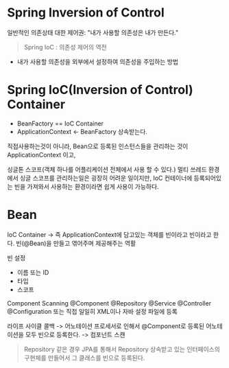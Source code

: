 # Spring Inversion of Control
일반적인 의존상태 대한 제어권: "내가 사용할 의존성은 내가 만든다."
> Spring IoC : 의존성 제어의 역전

* 내가 사용할 의존성을 외부에서 설정하여 의존성을 주입하는 방법


# Spring IoC(Inversion of Control) Container

* BeanFactory == IoC Container
* ApplicationContext <- BeanFactory 상속받는다.

직접사용하는것이 아니라, Bean으로 등록된 인스턴스들을 관리하는 것이 ApplicationContext 이고,

싱글톤 스코프(객체 하나를 어플리케이션 전체에서 사용 할 수 있다.)
멀티 쓰레드 환경에서 싱글 스코프를 관리하는일은 굉장히 어려운 일이지만, IoC 컨테이너에 등록되어있는 빈을 가져와서 사용하는 환경이라면 쉽게 사용이 가능하다.

# Bean
IoC Container -> 즉 ApplicationContext에 담고있는 객체를 빈이라고 빈이라고 한다.
빈(@Bean)을 만들고 엮어주며 제공해주는 역활

빈 설정
* 이름 또는 ID
* 타입
* 스코프

Component Scanning
@Component
@Repository
@Service
@Controller
@Configuration
또는 직접 일일히 XML이나 자바 설정 파일에 등록

라이프 사이클 콜백 -> 어노테이션 프로세서로 인해서 @Component로 등록된 어노테이션을 모두 빈으로 등록한다. -> 컴포넌트 스캔

> Repository 같은 경우 JPA를 통해서 Repository 상속받고 있는 인터페이스의 구현체를 만들어서 그 클래스를 빈으로 등록된다.
